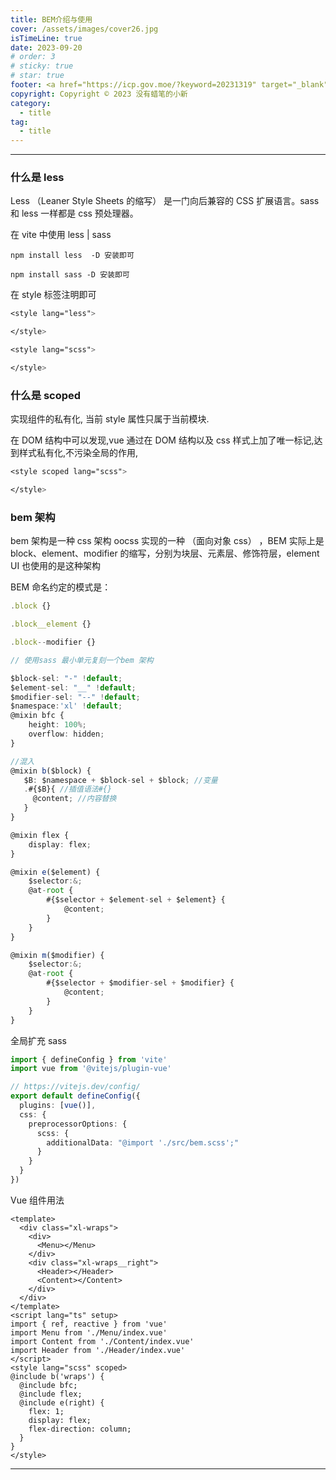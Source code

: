 ```yaml
---
title: BEM介绍与使用
cover: /assets/images/cover26.jpg
isTimeLine: true
date: 2023-09-20
# order: 3
# sticky: true
# star: true
footer: <a href="https://icp.gov.moe/?keyword=20231319" target="_blank">萌 ICP 备 20231319 号</a>
copyright: Copyright © 2023 没有蜡笔的小新
category:
  - title
tag:
  - title
---
```


---

### 什么是 less

Less （Leaner Style Sheets 的缩写） 是一门向后兼容的 CSS 扩展语言。sass 和 less 一样都是 css 预处理器。

在 vite 中使用 less | sass

```shell
npm install less  -D 安装即可

npm install sass -D 安装即可
```

在 style 标签注明即可

```css
<style lang="less">

</style>
```

```css
<style lang="scss">

</style>
```

### 什么是 scoped

实现组件的私有化, 当前 style 属性只属于当前模块.

在 DOM 结构中可以发现,vue 通过在 DOM 结构以及 css 样式上加了唯一标记,达到样式私有化,不污染全局的作用,

```css
<style scoped lang="scss">

</style>
```

### bem 架构

bem 架构是一种 css 架构 oocss 实现的一种 （面向对象 css） ，BEM 实际上是 block、element、modifier 的缩写，分别为块层、元素层、修饰符层，element UI 也使用的是这种架构

BEM 命名约定的模式是：

```ts
.block {}

.block__element {}

.block--modifier {}

// 使用sass 最小单元复刻一个bem 架构

$block-sel: "-" !default;
$element-sel: "__" !default;
$modifier-sel: "--" !default;
$namespace:'xl' !default;
@mixin bfc {
    height: 100%;
    overflow: hidden;
}

//混入
@mixin b($block) {
   $B: $namespace + $block-sel + $block; //变量
   .#{$B}{ //插值语法#{}
     @content; //内容替换
   }
}

@mixin flex {
    display: flex;
}

@mixin e($element) {
    $selector:&;
    @at-root {
        #{$selector + $element-sel + $element} {
            @content;
        }
    }
}

@mixin m($modifier) {
    $selector:&;
    @at-root {
        #{$selector + $modifier-sel + $modifier} {
            @content;
        }
    }
}

```

全局扩充 sass

```ts
import { defineConfig } from 'vite'
import vue from '@vitejs/plugin-vue'

// https://vitejs.dev/config/
export default defineConfig({
  plugins: [vue()],
  css: {
    preprocessorOptions: {
      scss: {
        additionalData: "@import './src/bem.scss';"
      }
    }
  }
})
```

Vue 组件用法

```vue
<template>
  <div class="xl-wraps">
    <div>
      <Menu></Menu>
    </div>
    <div class="xl-wraps__right">
      <Header></Header>
      <Content></Content>
    </div>
  </div>
</template>
<script lang="ts" setup>
import { ref, reactive } from 'vue'
import Menu from './Menu/index.vue'
import Content from './Content/index.vue'
import Header from './Header/index.vue'
</script>
<style lang="scss" scoped>
@include b('wraps') {
  @include bfc;
  @include flex;
  @include e(right) {
    flex: 1;
    display: flex;
    flex-direction: column;
  }
}
</style>
```

---
